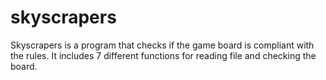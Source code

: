 # skyscrapers
Skyscrapers is a program that checks if the game board is compliant with the rules.
It includes 7 different functions for reading file and checking the board.
